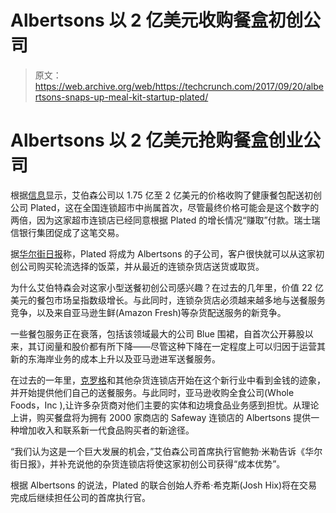 # Albertsons 以 2 亿美元收购餐盒初创公司 

> 原文：<https://web.archive.org/web/https://techcrunch.com/2017/09/20/albertsons-snaps-up-meal-kit-startup-plated/>

# Albertsons 以 2 亿美元抢购餐盒创业公司

根据[信息](https://web.archive.org/web/20221229151925/https://www.theinformation.com/briefing/ea953c2fe5dc31ad)显示，艾伯森公司以 1.75 亿至 2 亿美元的价格收购了健康餐包配送初创公司 Plated，这在全国连锁超市中尚属首次，尽管最终价格可能会是这个数字的两倍，因为这家超市连锁店已经同意根据 Plated 的增长情况“赚取”付款。瑞士瑞信银行集团促成了这笔交易。

据[华尔街日报](https://web.archive.org/web/20221229151925/https://www.wsj.com/articles/albertsons-to-buy-meal-kit-company-plated-1505938666)称，Plated 将成为 Albertsons 的子公司，客户很快就可以从这家初创公司购买轮流选择的饭菜，并从最近的连锁杂货店送货或取货。

为什么艾伯特森会对这家小型送餐初创公司感兴趣？在过去的几年里，价值 22 亿美元的餐包市场呈指数级增长。与此同时，连锁杂货店必须越来越多地与送餐服务竞争，以及来自亚马逊生鲜(Amazon Fresh)等杂货配送服务的新竞争。

一些餐包服务正在衰落，包括该领域最大的公司 Blue 围裙，自首次公开募股以来，其订阅量和股价都有所下降——尽管这种下降在一定程度上可以归因于运营其新的东海岸业务的成本上升以及亚马逊进军送餐服务。

在过去的一年里，[克罗格](https://web.archive.org/web/20221229151925/https://progressivegrocer.com/kroger-enters-meal-kit-business)和其他杂货连锁店开始在这个新行业中看到金钱的迹象，并开始提供他们自己的送餐服务。与此同时，亚马逊收购全食公司(Whole Foods，Inc ),让许多杂货商对他们主要的实体和边境食品业务感到担忧。从理论上讲，购买餐盘将为拥有 2000 家商店的 Safeway 连锁店的 Albertsons 提供一种增加收入和联系新一代食品购买者的新途径。

“我们认为这是一个巨大发展的机会，”艾伯森公司首席执行官鲍勃·米勒告诉《华尔街日报》，并补充说他的杂货连锁店将使这家初创公司获得“成本优势”。

根据 Albertsons 的说法，Plated 的联合创始人乔希·希克斯(Josh Hix)将在交易完成后继续担任公司的首席执行官。
